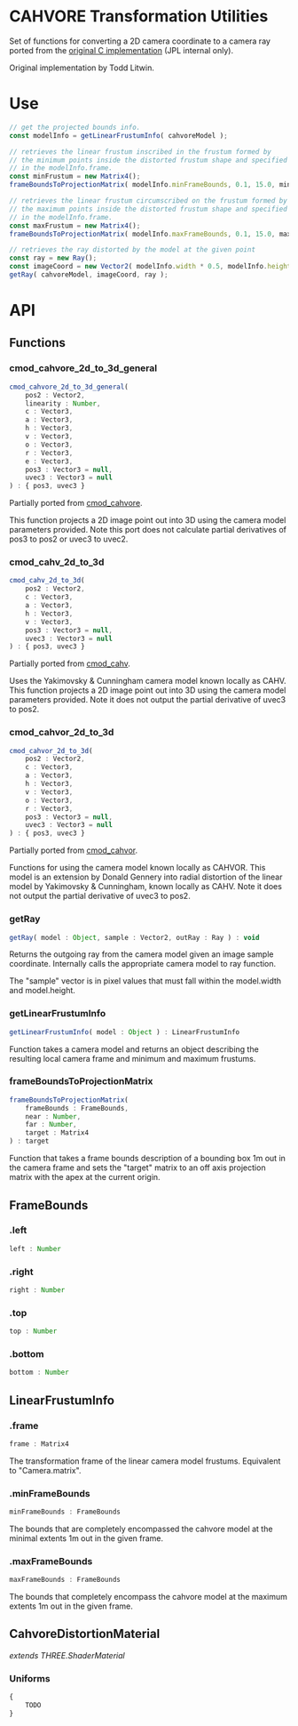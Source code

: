# CAHVORE Transformation Utilities

Set of functions for converting a 2D camera coordinate to a camera ray ported from the [original C implementation](https://github.jpl.nasa.gov/telitwin/cmod/blob/master/model/cmod_cahv.c) (JPL internal only).

Original implementation by Todd Litwin.

# Use

```js
// get the projected bounds info.
const modelInfo = getLinearFrustumInfo( cahvoreModel );

// retrieves the linear frustum inscribed in the frustum formed by
// the minimum points inside the distorted frustum shape and specified
// in the modelInfo.frame.
const minFrustum = new Matrix4();
frameBoundsToProjectionMatrix( modelInfo.minFrameBounds, 0.1, 15.0, minFrustum );

// retrieves the linear frustum circumscribed on the frustum formed by
// the maximum points inside the distorted frustum shape and specified
// in the modelInfo.frame.
const maxFrustum = new Matrix4();
frameBoundsToProjectionMatrix( modelInfo.maxFrameBounds, 0.1, 15.0, maxFrustum );

// retrieves the ray distorted by the model at the given point
const ray = new Ray();
const imageCoord = new Vector2( modelInfo.width * 0.5, modelInfo.height * 0.5 );
getRay( cahvoreModel, imageCoord, ray );
```

# API

## Functions

### cmod_cahvore_2d_to_3d_general

```js
cmod_cahvore_2d_to_3d_general(
	pos2 : Vector2,
	linearity : Number,
	c : Vector3,
	a : Vector3,
	h : Vector3,
	v : Vector3,
	o : Vector3,
	r : Vector3,
	e : Vector3,
	pos3 : Vector3 = null,
	uvec3 : Vector3 = null
) : { pos3, uvec3 }
```

Partially ported from [cmod_cahvore](https://github.jpl.nasa.gov/telitwin/cmod/blob/7eae22ecfcf5e6c98c10829f3dfdc05ff7614f02/model/cmod_cahvore.c#L142-L431).

This function projects a 2D image point out into 3D using the camera model parameters provided. Note this port does not calculate partial derivatives of pos3 to pos2 or uvec3 to uvec2.

### cmod_cahv_2d_to_3d

```js
cmod_cahv_2d_to_3d(
	pos2 : Vector2,
	c : Vector3,
	a : Vector3,
	h : Vector3,
	v : Vector3,
	pos3 : Vector3 = null,
	uvec3 : Vector3 = null
) : { pos3, uvec3 }
```

Partially ported from [cmod_cahv](https://github.jpl.nasa.gov/telitwin/cmod/blob/7eae22ecfcf5e6c98c10829f3dfdc05ff7614f02/model/cmod_cahv.c#L57-L123).

Uses the Yakimovsky & Cunningham camera model known locally as CAHV. This function projects a 2D image point out into 3D using the camera model parameters provided. Note it does not output the partial derivative of uvec3 to pos2.

### cmod_cahvor_2d_to_3d

```js
cmod_cahvor_2d_to_3d(
	pos2 : Vector2,
	c : Vector3,
	a : Vector3,
	h : Vector3,
	v : Vector3,
	o : Vector3,
	r : Vector3,
	pos3 : Vector3 = null,
	uvec3 : Vector3 = null
) : { pos3, uvec3 }
```

Partially ported from [cmod_cahvor](https://github.jpl.nasa.gov/telitwin/cmod/blob/7eae22ecfcf5e6c98c10829f3dfdc05ff7614f02/model/cmod_cahvor.c#L72-L288).

Functions for using the camera model known locally as CAHVOR. This model is an extension by Donald Gennery into radial distortion of the linear model by Yakimovsky & Cunningham, known locally as CAHV. Note it does not output the partial derivative of uvec3 to pos2.

### getRay

```js
getRay( model : Object, sample : Vector2, outRay : Ray ) : void
```

Returns the outgoing ray from the camera model given an image sample coordinate. Internally calls the appropriate camera model to ray function.

The "sample" vector is in pixel values that must fall within the model.width and model.height.

### getLinearFrustumInfo

```js
getLinearFrustumInfo( model : Object ) : LinearFrustumInfo
```

Function takes a camera model and returns an object describing the resulting local camera frame and minimum and maximum frustums.

### frameBoundsToProjectionMatrix

```js
frameBoundsToProjectionMatrix(
	frameBounds : FrameBounds,
	near : Number,
	far : Number,
	target : Matrix4
) : target
```

Function that takes a frame bounds description of a bounding box 1m out in the camera frame and sets the "target" matrix to an off axis projection matrix with the apex at the current origin.

## FrameBounds

### .left

```js
left : Number
```

### .right

```js
right : Number
```

### .top

```js
top : Number
```

### .bottom

```js
bottom : Number
```

## LinearFrustumInfo

### .frame

```js
frame : Matrix4
```

The transformation frame of the linear camera model frustums. Equivalent to "Camera.matrix".

### .minFrameBounds

```js
minFrameBounds : FrameBounds
```

The bounds that are completely encompassed the cahvore model at the minimal extents 1m out in the given frame.

### .maxFrameBounds

```js
maxFrameBounds : FrameBounds
```

The bounds that completely encompass the cahvore model at the maximum extents 1m out in the given frame.

## CahvoreDistortionMaterial

_extends THREE.ShaderMaterial_



### Uniforms

```js
{
	TODO
}
```
